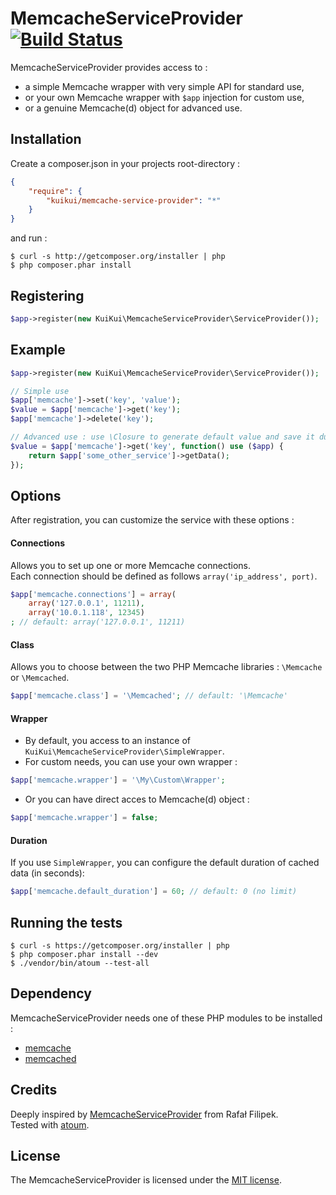 # MemcacheServiceProvider [![Build Status](https://secure.travis-ci.org/KuiKui/MemcacheServiceProvider.png)](http://travis-ci.org/KuiKui/MemcacheServiceProvider)

MemcacheServiceProvider provides access to :
* a simple Memcache wrapper with very simple API for standard use,
* or your own Memcache wrapper with `$app` injection for custom use,
* or a genuine Memcache(d) object for advanced use.

## Installation

Create a composer.json in your projects root-directory :

```json
{
    "require": {
        "kuikui/memcache-service-provider": "*"
    }
}
```

and run :

```shell
$ curl -s http://getcomposer.org/installer | php
$ php composer.phar install
```

## Registering

```php
$app->register(new KuiKui\MemcacheServiceProvider\ServiceProvider());
```

## Example

```php
$app->register(new KuiKui\MemcacheServiceProvider\ServiceProvider());

// Simple use
$app['memcache']->set('key', 'value');
$value = $app['memcache']->get('key');
$app['memcache']->delete('key');

// Advanced use : use \Closure to generate default value and save it during a retrieve process
$value = $app['memcache']->get('key', function() use ($app) {
    return $app['some_other_service']->getData();
});

```

## Options

After registration, you can customize the service with these options :

#### Connections

Allows you to set up one or more Memcache connections.  
Each connection should be defined as follows `array('ip_address', port)`.

```php
$app['memcache.connections'] = array(
    array('127.0.0.1', 11211),
    array('10.0.1.118', 12345)
; // default: array('127.0.0.1', 11211)
```

#### Class

Allows you to choose between the two PHP Memcache libraries : `\Memcache` or `\Memcached`.

```php
$app['memcache.class'] = '\Memcached'; // default: '\Memcache'
```

#### Wrapper

* By default, you access to an instance of `KuiKui\MemcacheServiceProvider\SimpleWrapper`.  
* For custom needs, you can use your own wrapper :

```php
$app['memcache.wrapper'] = '\My\Custom\Wrapper';
```

* Or you can have direct acces to Memcache(d) object :

```php
$app['memcache.wrapper'] = false;
```

#### Duration

If you use `SimpleWrapper`, you can configure the default duration of cached data (in seconds):

```php
$app['memcache.default_duration'] = 60; // default: 0 (no limit)
```

## Running the tests

```shell
$ curl -s https://getcomposer.org/installer | php
$ php composer.phar install --dev
$ ./vendor/bin/atoum --test-all
```

## Dependency

MemcacheServiceProvider needs one of these PHP modules to be installed :
* [memcache](http://www.php.net/manual/en/book.memcache.php)
* [memcached](http://www.php.net/manual/en/book.memcached.php)

## Credits

Deeply inspired by [MemcacheServiceProvider](https://github.com/RafalFilipek/MemcacheServiceProvider) from Rafał Filipek.  
Tested with [atoum](http://atoum.org).

## License

The MemcacheServiceProvider is licensed under the [MIT license](https://github.com/KuiKui/MemcacheServiceProvider/blob/master/LICENSE).
